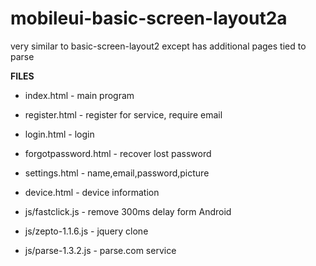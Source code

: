# mobileui-basic-screen-layout2a
very similar to basic-screen-layout2 except has additional pages tied to parse

**FILES**

* index.html - main program
* register.html - register for service, require email
* login.html - login
* forgotpassword.html - recover lost password
* settings.html - name,email,password,picture
* device.html - device information

* js/fastclick.js  - remove 300ms delay form Android
* js/zepto-1.1.6.js - jquery clone
* js/parse-1.3.2.js - parse.com service
